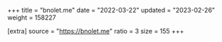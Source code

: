 +++
title = "bnolet.me"
date = "2022-03-22"
updated = "2023-02-26"
weight = 158227

[extra]
source = "https://bnolet.me"
ratio = 3
size = 155
+++
